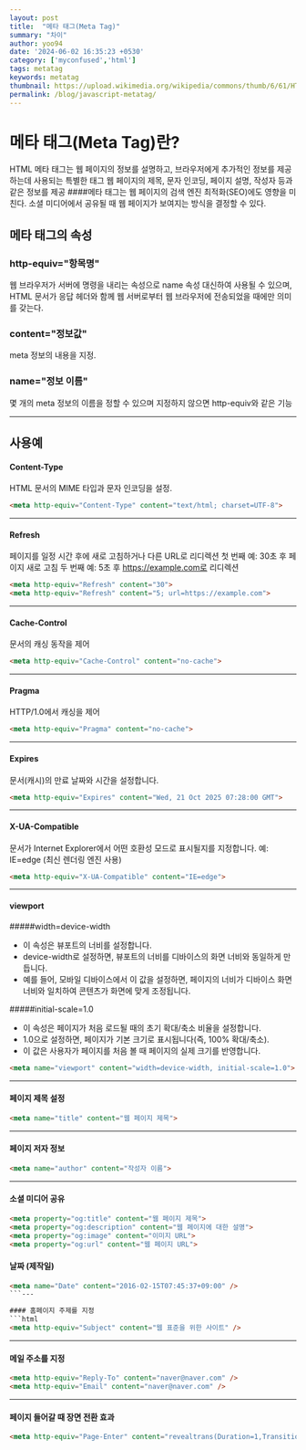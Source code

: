 ```yaml
---
layout: post
title:  "메타 태그(Meta Tag)"
summary: "차이"
author: yoo94
date: '2024-06-02 16:35:23 +0530'
category: ['myconfused','html']
tags: metatag
keywords: metatag
thumbnail: https://upload.wikimedia.org/wikipedia/commons/thumb/6/61/HTML5_logo_and_wordmark.svg/120px-HTML5_logo_and_wordmark.svg.png
permalink: /blog/javascript-metatag/
---
```

# 메타 태그(Meta Tag)란?
HTML 메타 태그는 웹 페이지의 정보를 설명하고, 브라우저에게 추가적인 정보를 제공하는데 사용되는 특별한 태그
웹 페이지의 제목, 문자 인코딩, 페이지 설명, 작성자 등과 같은 정보를 제공
####메타 태그는 웹 페이지의 검색 엔진 최적화(SEO)에도 영향을 미친다.
소셜 미디어에서 공유될 때 웹 페이지가 보여지는 방식을 결정할 수 있다.

## 메타 태그의 속성

### http-equiv="항목명"
웹 브라우저가 서버에 명령을 내리는 속성으로 name 속성 대신하여 사용될 수 있으며,
HTML 문서가 응답 헤더와 함께 웹 서버로부터 웹 브라우저에 전송되었을 때에만 의미를 갖는다.

### content="정보값"
meta 정보의 내용을 지정.

### name="정보 이름"
몇 개의 meta 정보의 이름을 정할 수 있으며 지정하지 않으면 http-equiv와 같은 기능

---
## 사용예

#### Content-Type
HTML 문서의 MIME 타입과 문자 인코딩을 설정.
```html
<meta http-equiv="Content-Type" content="text/html; charset=UTF-8">
```

---

#### Refresh
페이지를 일정 시간 후에 새로 고침하거나 다른 URL로 리디렉션
첫 번째 예: 30초 후 페이지 새로 고침
두 번째 예: 5초 후 https://example.com로 리디렉션
```html
<meta http-equiv="Refresh" content="30">
<meta http-equiv="Refresh" content="5; url=https://example.com">
```

---

#### Cache-Control
문서의 캐싱 동작을 제어
```html
<meta http-equiv="Cache-Control" content="no-cache">
```

---

#### Pragma
HTTP/1.0에서 캐싱을 제어
```html
<meta http-equiv="Pragma" content="no-cache">
```

---

#### Expires
문서(캐시)의 만료 날짜와 시간을 설정합니다.
```html
<meta http-equiv="Expires" content="Wed, 21 Oct 2025 07:28:00 GMT">
```

---

#### X-UA-Compatible
문서가 Internet Explorer에서 어떤 호환성 모드로 표시될지를 지정합니다.
예: IE=edge (최신 렌더링 엔진 사용)
```html
<meta http-equiv="X-UA-Compatible" content="IE=edge">
```

---

#### viewport
#####width=device-width
- 이 속성은 뷰포트의 너비를 설정합니다.
- device-width로 설정하면, 뷰포트의 너비를 디바이스의 화면 너비와 동일하게 만듭니다.
- 예를 들어, 모바일 디바이스에서 이 값을 설정하면, 페이지의 너비가 디바이스 화면 너비와 일치하여 콘텐츠가 화면에 맞게 조정됩니다.

#####initial-scale=1.0
- 이 속성은 페이지가 처음 로드될 때의 초기 확대/축소 비율을 설정합니다.
- 1.0으로 설정하면, 페이지가 기본 크기로 표시됩니다(즉, 100% 확대/축소).
- 이 값은 사용자가 페이지를 처음 볼 때 페이지의 실제 크기를 반영합니다.

```html
<meta name="viewport" content="width=device-width, initial-scale=1.0">
```
---
#### 페이지 제목 설정
```html
<meta name="title" content="웹 페이지 제목">
```
---
#### 페이지 저자 정보
```html
<meta name="author" content="작성자 이름">
```
---
#### 소셜 미디어 공유
```html
<meta property="og:title" content="웹 페이지 제목">
<meta property="og:description" content="웹 페이지에 대한 설명">
<meta property="og:image" content="이미지 URL">
<meta property="og:url" content="웹 페이지 URL">
```
#### 날짜 (제작일)
```html
<meta name="Date" content="2016-02-15T07:45:37+09:00" />
```---

#### 홈페이지 주제를 지정
```html
<meta http-equiv="Subject" content="웹 표준을 위한 사이트" />
```
---

#### 메일 주소를 지정
```html
<meta http-equiv="Reply-To" content="naver@naver.com" />
<meta http-equiv="Email" content="naver@naver.com" />
```
---

#### 페이지 들어갈 때 장면 전환 효과
```html
<meta http-equiv="Page-Enter" content="revealtrans(Duration=1,Transition=12)" />
```
